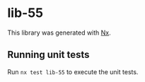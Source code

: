 # lib-55

This library was generated with [Nx](https://nx.dev).

## Running unit tests

Run `nx test lib-55` to execute the unit tests.
